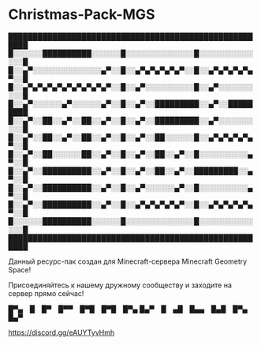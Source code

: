 # Christmas-Pack-MGS

██████████████████████████████████████████████████████
█░░░░░░██████████░░░░░░█░░░░░░░░░░░░░░█░░░░░░░░░░░░░░█
█░░▄▀░░░░░░░░░░░░░░▄▀░░█░░▄▀▄▀▄▀▄▀▄▀░░█░░▄▀▄▀▄▀▄▀▄▀░░█
█░░▄▀▄▀▄▀▄▀▄▀▄▀▄▀▄▀▄▀░░█░░▄▀░░░░░░░░░░█░░▄▀░░░░░░░░░░█
█░░▄▀░░░░░░▄▀░░░░░░▄▀░░█░░▄▀░░█████████░░▄▀░░█████████
█░░▄▀░░██░░▄▀░░██░░▄▀░░█░░▄▀░░█████████░░▄▀░░░░░░░░░░█
█░░▄▀░░██░░▄▀░░██░░▄▀░░█░░▄▀░░██░░░░░░█░░▄▀▄▀▄▀▄▀▄▀░░█
█░░▄▀░░██░░░░░░██░░▄▀░░█░░▄▀░░██░░▄▀░░█░░░░░░░░░░▄▀░░█
█░░▄▀░░██████████░░▄▀░░█░░▄▀░░██░░▄▀░░█████████░░▄▀░░█
█░░▄▀░░██████████░░▄▀░░█░░▄▀░░░░░░▄▀░░█░░░░░░░░░░▄▀░░█
█░░▄▀░░██████████░░▄▀░░█░░▄▀▄▀▄▀▄▀▄▀░░█░░▄▀▄▀▄▀▄▀▄▀░░█
█░░░░░░██████████░░░░░░█░░░░░░░░░░░░░░█░░░░░░░░░░░░░░█
██████████████████████████████████████████████████████

Данный ресурс-пак создан для Minecraft-сервера Minecraft Geometry Space!

Присоединяйтесь к нашему дружному сообществу и заходите на сервер прямо сейчас!


█▀▄ █ █▀ █▀▀ █▀█ █▀█ █▀▄
█▄▀ █ ▄█ █▄▄ █▄█ █▀▄ █▄▀

https://discord.gg/eAUYTyvHmh
